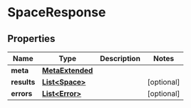 

# SpaceResponse


## Properties

Name | Type | Description | Notes
------------ | ------------- | ------------- | -------------
**meta** | [**MetaExtended**](MetaExtended.md) |  | 
**results** | [**List&lt;Space&gt;**](Space.md) |  |  [optional]
**errors** | [**List&lt;Error&gt;**](Error.md) |  |  [optional]



